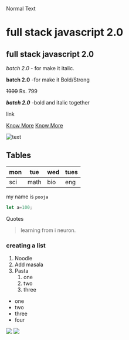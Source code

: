 Normal Text

# full stack javascript 2.0

## full stack javascript 2.0

_batch 2.0_  -   for  make it italic.

**batch 2.0**  -for make it Bold/Strong

~~1999~~ Rs. 799


**_batch 2.0_** -bold and italic together

link

[Know More](https://ineuron.ai)
[Know More](https://ineuron.ai "company name")

![text](https://ineuron.ai/images/ineuron-logo.png)

## Tables
|mon|tue|wed|tues|
|---|---|---|----|
|sci|math|bio|eng|


my name is `pooja`
```javascript
let a=100;
```

Quotes

>learning from i neuron.

 ### creating a list

1. Noodle
2. Add masala
3. Pasta
    1. one
    2. two
    3. three

- one
- two
- three
- four


![](https://img.shields.io/badge/text-github-green)
![](https://img.shields.io/badge/text-github-orange)


